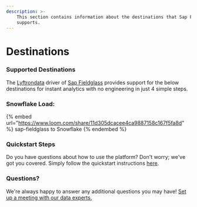 ```yaml
---
description: >-
    This section contains information about the destinations that Sap Fieldglass
    supports.
---
```


# Destinations

### Supported Destinations

The [Lyftrondata](https://www.lyftrondata.com/) driver of [Sap Fieldglass](https://www.lyftrondata.com/integration/sap-fieldglass/) provides support for the below destinations for instant analytics with no engineering in just 4 simple steps.

### Snowflake Load:

{% embed url="https://www.loom.com/share/11d305dcacee4ca9887158c167f5fa8d" %}
sap-fieldglass to Snowflake
{% endembed %}

### Quickstart Steps

Do you have questions about how to use the platform? Don't worry; we've got you covered. Simply follow the quickstart instructions [here](../../../quickstart-steps.md).

### Questions? <a href="#questions" id="questions"></a>

We're always happy to answer any additional questions you may have! [Set up a meeting with our data experts.](https://www.lyftrondata.com/book-a-meeting/)
